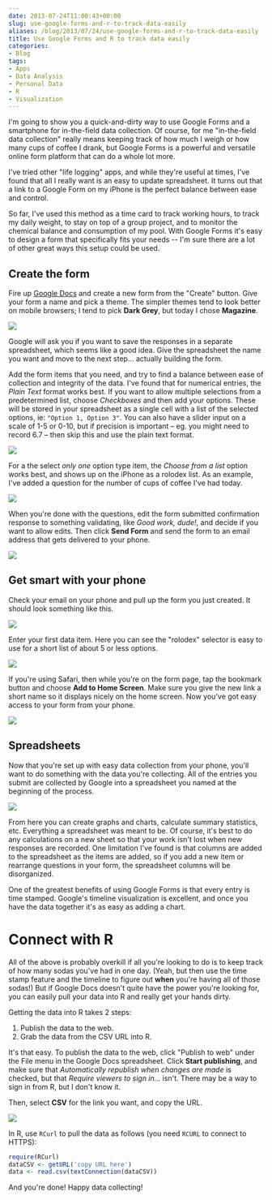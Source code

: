 ```yaml
---
date: 2013-07-24T11:00:43+00:00
slug: use-google-forms-and-r-to-track-data-easily
aliases: /blog/2013/07/24/use-google-forms-and-r-to-track-data-easily
title: Use Google Forms and R to track data easily
categories:
- Blog
tags:
- Apps
- Data Analysis
- Personal Data
- R
- Visualization
---
```


I'm going to show you a quick-and-dirty way to use Google Forms and a smartphone for in-the-field data collection. Of course, for me "in-the-field data collection" really means keeping track of how much I weigh or how many cups of coffee I drank, but Google Forms is a powerful and versatile online form platform that can do a whole lot more.

<!-- more -->I've tried other "life logging" apps, and while they're useful at times, I've found that all I really want is an easy to update spreadsheet. It turns out that a link to a Google Form on my iPhone is the perfect balance between ease and control.

So far, I've used this method as a time card to track working hours, to track my daily weight, to stay on top of a group project, and to monitor the chemical balance and consumption of my pool. With Google Forms it's easy to design a form that specifically fits your needs -- I'm sure there are a lot of other great ways this setup could be used.


## Create the form


Fire up [Google Docs](http://docs.google.com) and create a new form from the "Create" button. Give your form a name and pick a theme. The simpler themes tend to look better on mobile browsers; I tend to pick **Dark Grey**, but today I chose **Magazine**.

![](/images/2013/NewForm.png)

Google will ask you if you want to save the responses in a separate spreadsheet, which seems like a good idea. Give the spreadsheet the name you want and move to the next step... actually building the form.

Add the form items that you need, and try to find a balance between ease of collection and integrity of the data. I've found that for numerical entries, the _Plain Text_ format works best. If you want to allow multiple selections from a predetermined list, choose _Checkboxes_ and then add your options. These will be stored in your spreadsheet as a single cell with a list of the selected options, ie: `"Option 1, Option 3"`. You can also have a slider input on a scale of 1-5 or 0-10, but if precision is important – eg. you might need to record 6.7 – then skip this and use the plain text format.

![](/images/2013/NewItem.png)

For a the select _only one_ option type item, the _Choose from a list_ option works best, and shows up on the iPhone as a rolodex list. As an example, I've added a question for the number of cups of coffee I've had today.

![](/images/2013/ChooseFromList1.png)

When you're done with the questions, edit the form submitted confirmation response to something validating, like _Good work, dude!_, and decide if you want to allow edits. Then click **Send Form** and send the form to an email address that gets delivered to your phone.


![](/images/2013/SendForm1.png)


## Get smart with your phone


Check your email on your phone and pull up the form you just created. It should look something like this.

![](/images/2013/FormOnIPhone.png)

Enter your first data item. Here you can see the "rolodex" selector is easy to use for a short list of about 5 or less options.

![](/images/2013/FormOnIPhone2.png)

If you're using Safari, then while you're on the form page, tap the bookmark button and choose **Add to Home Screen**. Make sure you give the new link a short name so it displays nicely on the home screen. Now you've got easy access to your form from your phone.

![](/images/2013/OnHomePage.png)


## Spreadsheets


Now that you're set up with easy data collection from your phone, you'll want to do something with the data you're collecting. All of the entries you submit are collected by Google into a spreadsheet you named at the beginning of the process.

![](/images/2013/SpreadsheetResponses.png)

From here you can create graphs and charts, calculate summary statistics, etc. Everything a spreadsheet was meant to be. Of course, it's best to do any calculations on a new sheet so that your work isn't lost when new responses are recorded. One limitation I've found is that columns are added to the spreadsheet as the items are added, so if you add a new item or rearrange questions in your form, the spreadsheet columns will be disorganized.

One of the greatest benefits of using Google Forms is that every entry is time stamped. Google's timeline visualization is excellent, and once you have the data together it's as easy as adding a chart.


# Connect with R


All of the above is probably overkill if all you're looking to do is to keep track of how many sodas you've had in one day. (Yeah, but then use the time stamp feature and the timeline to figure out **when** you're having all of those sodas!) But if Google Docs doesn't quite have the power you're looking for, you can easily pull your data into R and really get your hands dirty.

Getting the data into R takes 2 steps:	
  
1. Publish the data to the web.
2. Grab the data from the CSV URL into R.

It's that easy. To publish the data to the web, click "Publish to web" under the File menu in the Google Docs spreadsheet. Click **Start publishing**, and make sure that _Automatically republish when changes are made_ is checked, but that _Require viewers to sign in..._ isn't. There may be a way to sign in from R, but I don't know it.

Then, select **CSV** for the link you want, and copy the URL.

![](/images/2013/PublishForm.png)

In R, use `RCurl` to pull the data as follows (you need `RCURL` to connect to HTTPS):

```r
require(RCurl)
dataCSV <- getURL('copy URL here')
data <- read.csv(textConnection(dataCSV))
```

And you're done! Happy data collecting!
